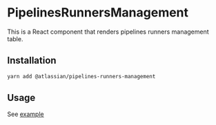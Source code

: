 # PipelinesRunnersManagement

This is a React component that renders pipelines runners management table.

## Installation

```sh
yarn add @atlassian/pipelines-runners-management
```

## Usage

See [example](./src/examples.tsx)
